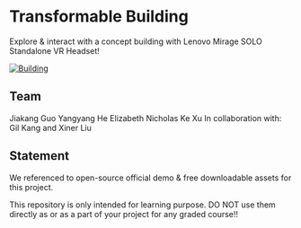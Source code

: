 # Transformable Building
Explore & interact with a concept building with Lenovo Mirage SOLO Standalone VR Headset!

[![Building](https://img.youtube.com/vi/BJqDWarKH5Y/0.jpg)](https://www.youtube.com/watch?v=BJqDWarKH5Y)

## Team
Jiakang Guo
Yangyang He
Elizabeth Nicholas
Ke Xu
In collaboration with: Gil Kang and Xiner Liu

## Statement
We referenced to open-source official demo & free downloadable assets for this project.

This repository is only intended for learning purpose. DO NOT use them directly as or as a part of your project for any graded course!!
